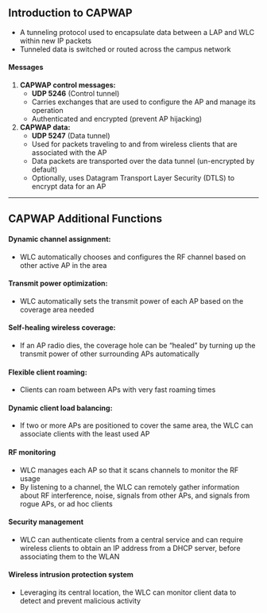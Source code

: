 ## Introduction to CAPWAP
- A tunneling protocol used to encapsulate data between a LAP and WLC within new IP packets
- Tunneled data is switched or routed across the campus network
#### Messages
1. **CAPWAP control messages:**
    - **UDP 5246** (Control tunnel)
    - Carries exchanges that are used to configure the AP and manage its operation
    - Authenticated and encrypted (prevent AP hijacking)
2. **CAPWAP data:**
    - **UDP 5247** (Data tunnel)
    - Used for packets traveling to and from wireless clients that are associated with the AP
    - Data packets are transported over the data tunnel (un-encrypted by default)
    - Optionally, uses Datagram Transport Layer Security (DTLS) to encrypt data for an AP
---
## CAPWAP Additional Functions
#### Dynamic channel assignment:
- WLC automatically chooses and configures the RF channel based on other active AP in the area
#### Transmit power optimization:
- WLC automatically sets the transmit power of each AP based on the coverage area needed
#### Self-healing wireless coverage:
- If an AP radio dies, the coverage hole can be “healed” by turning up the transmit power of other surrounding APs automatically
#### Flexible client roaming:
- Clients can roam between APs with very fast roaming times
#### Dynamic client load balancing:
- If two or more APs are positioned to cover the same area, the WLC can associate clients with the least used AP
#### RF monitoring
- WLC manages each AP so that it scans channels to monitor the RF usage
- By listening to a channel, the WLC can remotely gather information about RF interference, noise, signals from other APs, and signals from rogue APs, or ad hoc clients
#### Security management
- WLC can authenticate clients from a central service and can require wireless clients to obtain an IP address from a DHCP server, before associating them to the WLAN
#### Wireless intrusion protection system
- Leveraging its central location, the WLC can monitor client data to detect and prevent malicious activity